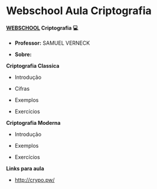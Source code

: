 # Webschool Aula Criptografia

#### [WEBSCHOOL](https://github.com/Webschool-io) Criptografia :computer: 


* **Professor:** SAMUEL VERNECK

* **Sobre:**

**Criptografia Classica**

* Introdução

* Cifras

* Exemplos

* Exercícios

**Criptografia Moderna**

* Introdução

* Exemplos

* Exercícios

**Links para aula**
* http://crypo.pw/
